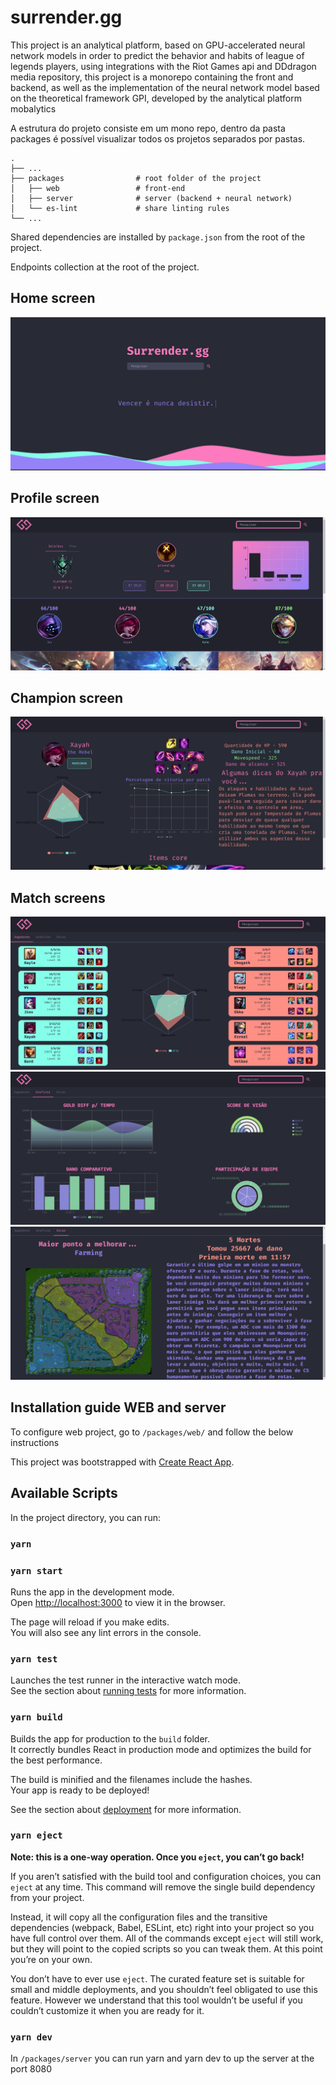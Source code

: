 # surrender.gg


This project is an analytical platform, based on GPU-accelerated neural network models in order to predict the behavior and habits of league of legends players, using integrations with the Riot Games api and DDdragon media repository, this project is a monorepo containing the front and backend, as well as the implementation of the neural network model based on the theoretical framework GPI, developed by the analytical platform mobalytics

A estrutura do projeto consiste em um mono repo, dentro da pasta packages é possível visualizar todos os projetos separados por pastas.

    .
    ├── ...
    ├── packages                # root folder of the project
    │   ├── web                 # front-end
    │   ├── server              # server (backend + neural network)
    │   └── es-lint             # share linting rules
    └── ...

Shared dependencies are installed by `package.json` from the root of the project.

Endpoints collection at the root of the project.

## Home screen
![screen0](/screenshots/screen0.png)

## Profile screen
![screen1](/screenshots/screen1.png)

## Champion screen
![screen2](/screenshots/screen2.png)

## Match screens
![screen3](/screenshots/screen3.png)
![screen4](/screenshots/screen4.png)
![screen5](/screenshots/screen5.png)

## Installation guide WEB and server

To configure web project, go to `/packages/web/`  and follow the below instructions

This project was bootstrapped with [Create React App](https://github.com/facebook/create-react-app).

## Available Scripts

In the project directory, you can run:

### `yarn`

### `yarn start`

Runs the app in the development mode.<br />
Open [http://localhost:3000](http://localhost:3000) to view it in the browser.

The page will reload if you make edits.<br />
You will also see any lint errors in the console.

### `yarn test`

Launches the test runner in the interactive watch mode.<br />
See the section about [running tests](https://facebook.github.io/create-react-app/docs/running-tests) for more information.

### `yarn build`

Builds the app for production to the `build` folder.<br />
It correctly bundles React in production mode and optimizes the build for the best performance.

The build is minified and the filenames include the hashes.<br />
Your app is ready to be deployed!

See the section about [deployment](https://facebook.github.io/create-react-app/docs/deployment) for more information.

### `yarn eject`

**Note: this is a one-way operation. Once you `eject`, you can’t go back!**

If you aren’t satisfied with the build tool and configuration choices, you can `eject` at any time. This command will remove the single build dependency from your project.

Instead, it will copy all the configuration files and the transitive dependencies (webpack, Babel, ESLint, etc) right into your project so you have full control over them. All of the commands except `eject` will still work, but they will point to the copied scripts so you can tweak them. At this point you’re on your own.

You don’t have to ever use `eject`. The curated feature set is suitable for small and middle deployments, and you shouldn’t feel obligated to use this feature. However we understand that this tool wouldn’t be useful if you couldn’t customize it when you are ready for it.

### `yarn dev`

In `/packages/server` you can run yarn and yarn dev to up the server at the port 8080
